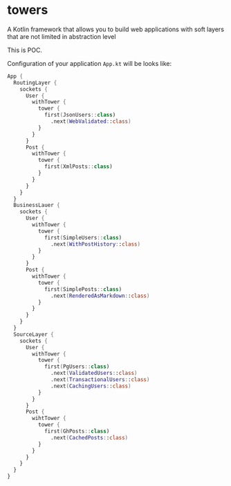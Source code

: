 # towers
A Kotlin framework that allows you to build web applications with soft layers that are not limited in abstraction level

This is POC.

Configuration of your application `App.kt` will be looks like: 

```kotlin
App {
  RoutingLayer {
    sockets {
      User {
        withTower {
          tower {
            first(JsonUsers::class)
              .next(WebValidated::class)
          }
        }
      }
      Post {
        withTower {
          tower {
            first(XmlPosts::class)
          }
        }
      }
    }
  }
  BusinessLauer {
    sockets {
      User {
        withTower {
          tower {
            first(SimpleUsers::class)
              .next(WithPostHistory::class)
          }
        }
      }
      Post {
        withTower {
          tower {
            first(SimplePosts::class)
              .next(RenderedAsMarkdown::class)
          }
        }
      }
    }
  }
  SourceLayer {
    sockets {
      User {
        withTower {
          tower {
            first(PgUsers::class)
              .next(ValidatedUsers::class)
              .next(TransactionalUsers::class)
              .next(CachingUsers::class)
          }
        }
      }
      Post {
        wihtTower {
          tower {
            first(GhPosts::class)
              .next(CachedPosts::class)
          }
        }
      }
    }
  }
}
```
